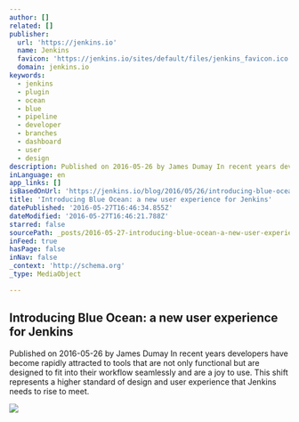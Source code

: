 ```yaml
---
author: []
related: []
publisher:
  url: 'https://jenkins.io'
  name: Jenkins
  favicon: 'https://jenkins.io/sites/default/files/jenkins_favicon.ico'
  domain: jenkins.io
keywords:
  - jenkins
  - plugin
  - ocean
  - blue
  - pipeline
  - developer
  - branches
  - dashboard
  - user
  - design
description: Published on 2016-05-26 by James Dumay In recent years developers have become rapidly attracted to tools that are not only functional but are designed to fit into their workflow seamlessly and are a joy to use. This shift represents a higher standard of design and user experience that Jenkins needs to rise to meet.
inLanguage: en
app_links: []
isBasedOnUrl: 'https://jenkins.io/blog/2016/05/26/introducing-blue-ocean/'
title: 'Introducing Blue Ocean: a new user experience for Jenkins'
datePublished: '2016-05-27T16:46:34.855Z'
dateModified: '2016-05-27T16:46:21.788Z'
starred: false
sourcePath: _posts/2016-05-27-introducing-blue-ocean-a-new-user-experience-for-jenkins.md
inFeed: true
hasPage: false
inNav: false
_context: 'http://schema.org'
_type: MediaObject

---
```

<article style=""><h1>Introducing Blue Ocean: a new user experience for Jenkins</h1><p>Published on 2016-05-26 by James Dumay In recent years developers have become rapidly attracted to tools that are not only functional but are designed to fit into their workflow seamlessly and are a joy to use. This shift represents a higher standard of design and user experience that Jenkins needs to rise to meet.</p><img src="https://jenkins.io/images/post-images/blueocean/pipeline-dashboard.png" /></article>